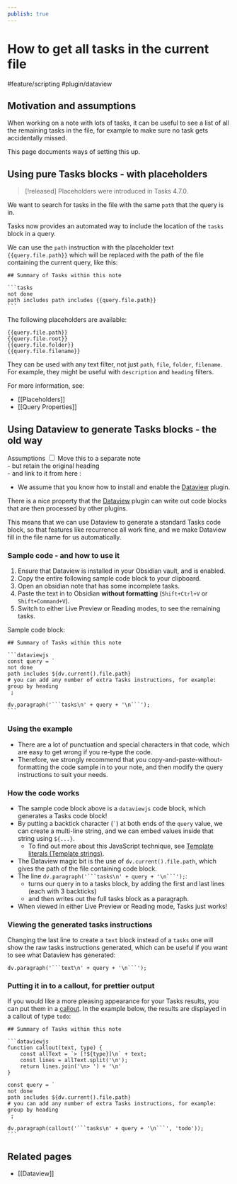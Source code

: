 ```yaml
---
publish: true
---
```


# How to get all tasks in the current file

<span class="related-pages">#feature/scripting #plugin/dataview</span>

## Motivation and assumptions

When working on a note with lots of tasks, it can be useful to see a list of all the remaining tasks in the file,
for example to make sure no task gets accidentally missed.

This page documents ways of setting this up.

## Using pure Tasks blocks - with placeholders

> [!released]
> Placeholders were introduced in Tasks 4.7.0.

We want to search for tasks in the file with the same `path` that the query is in.

Tasks now provides an automated way to include the location of the `tasks` block in a query.

We can use the `path` instruction with the placeholder text `{{query.file.path}}` which will be replaced with the path of the file containing the current query, like this:

    ## Summary of Tasks within this note

    ```tasks
    not done
    path includes path includes {{query.file.path}}
    ```

The following placeholders are available:

```text
{{query.file.path}}
{{query.file.root}}
{{query.file.folder}}
{{query.file.filename}}
```

They can be used with any text filter, not just `path`, `file`, `folder`, `filename`. For example, they might be useful with `description` and `heading` filters.

For more information, see:

- [[Placeholders]]
- [[Query Properties]]

## Using Dataview to generate Tasks blocks - the old way

<label class="ob-comment" title="" style=""> Assumptions <input type="checkbox"> <span style=""> Move this to a separate note<br> - but retain the original heading<br> - and link to it from here </span></label>:

- We assume that you know how to install and enable the [Dataview](https://github.com/blacksmithgu/obsidian-dataview) plugin.

There is a nice property that the [Dataview](https://github.com/blacksmithgu/obsidian-dataview) plugin can write out code blocks that are then processed by other plugins.

This means that we can use Dataview to generate a standard Tasks code block, so that features like recurrence all work fine,
and we make Dataview fill in the file name for us automatically.

### Sample code - and how to use it

1. Ensure that Dataview is installed in your Obsidian vault, and is enabled.
1. Copy the entire following sample code block to your clipboard.
1. Open an obsidian note that has some incomplete tasks.
1. Paste the text in to Obsidian **without formatting** (`Shift+Ctrl+V` or `Shift+Command+V`).
1. Switch to either Live Preview or Reading modes, to see the remaining tasks.

Sample code block:

    ## Summary of Tasks within this note

    ```dataviewjs
    const query = `
    not done
    path includes ${dv.current().file.path}
    # you can add any number of extra Tasks instructions, for example:
    group by heading
    `;

    dv.paragraph('```tasks\n' + query + '\n```');
    ```

### Using the example

- There are a lot of punctuation and special characters in that code, which are easy to get wrong if you re-type the code.
- Therefore, we strongly recommend that you copy-and-paste-without-formatting the code sample in to your note, and then modify the query instructions to suit your needs.

### How the code works

- The sample code block above  is a `dataviewjs` code block, which generates a Tasks code block!
- By putting a backtick character (``` ` ```) at both ends of the `query` value, we can create a multi-line string, and we can embed values inside that string using `${...}`.
  - To find out more about this JavaScript technique, see [Template literals (Template strings)](https://developer.mozilla.org/en-US/docs/Web/JavaScript/Reference/Template_literals).
- The Dataview magic bit is the use of `dv.current().file.path`, which gives the path of the file containing code block.
- The line `dv.paragraph('```tasks\n' + query + '\n```');`:
  - turns our query in to a tasks block, by adding the first and last lines (each with 3 backticks)
  - and then writes out the full tasks block as a paragraph.
- When viewed in either Live Preview or Reading mode, Tasks just works!

### Viewing the generated tasks instructions

Changing the last line to create a `text` block instead of a `tasks` one will show the raw tasks instructions generated, which can be useful if you want to see what Dataview has generated:

    dv.paragraph('```text\n' + query + '\n```');

### Putting it in to a callout, for prettier output

If you would like a more pleasing appearance for your Tasks results, you can put them in a [callout](https://help.obsidian.md/How+to/Use+callouts). In the example below, the results are displayed in a callout of type `todo`:

    ## Summary of Tasks within this note

    ```dataviewjs
    function callout(text, type) {
        const allText = `> [!${type}]\n` + text;
        const lines = allText.split('\n');
        return lines.join('\n> ') + '\n'
    }

    const query = `
    not done
    path includes ${dv.current().file.path}
    # you can add any number of extra Tasks instructions, for example:
    group by heading
    `;

    dv.paragraph(callout('```tasks\n' + query + '\n```', 'todo'));
    ```

## Related pages

- [[Dataview]]

